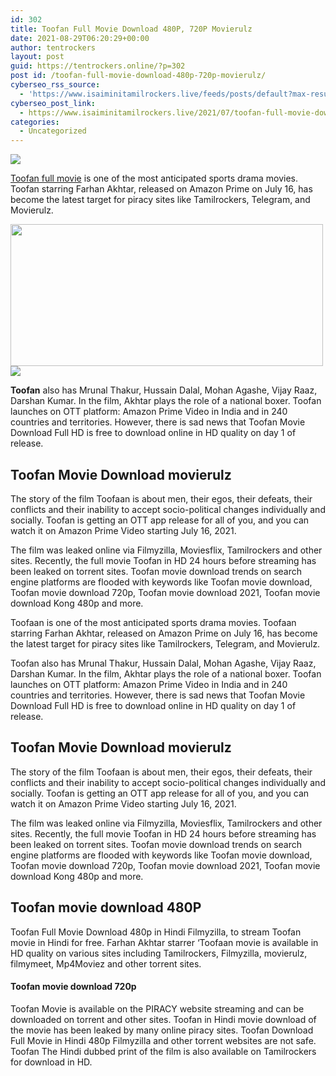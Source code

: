 ```yaml
---
id: 302
title: Toofan Full Movie Download 480P, 720P Movierulz
date: 2021-08-29T06:20:29+00:00
author: tentrockers
layout: post
guid: https://tentrockers.online/?p=302
post id: /toofan-full-movie-download-480p-720p-movierulz/
cyberseo_rss_source:
  - 'https://www.isaiminitamilrockers.live/feeds/posts/default?max-results=150&start-index=1'
cyberseo_post_link:
  - https://www.isaiminitamilrockers.live/2021/07/toofan-full-movie-download-480p-720p.html
categories:
  - Uncategorized
---
```

<div class="media_block">
  <img src="https://1.bp.blogspot.com/-VPGpJqRPgyg/YPKF0POcr5I/AAAAAAAABCo/QuSeBonfJcQU-c0xw4FZgfQ2Ts6FcKEgwCLcBGAsYHQ/s72-w500-h227-c/IMG_20210313_233625-1024x563.jpg" class="media_thumbnail" />
</div>

<meta content="Toofan full movie is one of the most anticipated sports drama movies. Toofan starring Farhan Akhtar, released on Amazon Prime on July 16, ha..." name="twitter:description" />

  


<center>
</center>

[Toofan full movie](https://www.tamilrockers.co.nz/toofan-full-movie-download-480p-720p-1080p-movierulz/) is one of the most anticipated sports drama movies. Toofan starring Farhan Akhtar, released on Amazon Prime on July 16, has become the latest target for piracy sites like Tamilrockers, Telegram, and Movierulz.

<div class="separator">
  <a href="https://1.bp.blogspot.com/-VPGpJqRPgyg/YPKF0POcr5I/AAAAAAAABCo/QuSeBonfJcQU-c0xw4FZgfQ2Ts6FcKEgwCLcBGAsYHQ/s1024/IMG_20210313_233625-1024x563.jpg" imageanchor="1"><img loading="lazy" border="0" data-original-height="563" data-original-width="1024" height="227" src="https://1.bp.blogspot.com/-VPGpJqRPgyg/YPKF0POcr5I/AAAAAAAABCo/QuSeBonfJcQU-c0xw4FZgfQ2Ts6FcKEgwCLcBGAsYHQ/w500-h227/IMG_20210313_233625-1024x563.jpg" width="500" /></a>
</div>



<div class="separator">
  <a href="https://www.tamilrockers.co.nz/toofan-full-movie-download-480p-720p-1080p-movierulz/" imageanchor="1"><img border="0" data-original-height="250" data-original-width="300" src="https://1.bp.blogspot.com/-nfbzYVobUik/YMlpOerzdgI/AAAAAAAAA3Y/aAupsOUs_WMY6Lv7R1OtZhI6OqaRh-YAwCPcBGAYYCw/s0/e854879156f0849f3d27a89db88ed039.png" /></a>
</div>

**Toofan** also has Mrunal Thakur, Hussain Dalal, Mohan Agashe, Vijay Raaz, Darshan Kumar. In the film, Akhtar plays the role of a national boxer. Toofan launches on OTT platform: Amazon Prime Video in India and in 240 countries and territories. However, there is sad news that Toofan Movie Download Full HD is free to download online in HD quality on day 1 of release.

## **Toofan Movie Download movierulz**

The story of the film Toofaan is about men, their egos, their defeats, their conflicts and their inability to accept socio-political changes individually and socially. Toofan is getting an OTT app release for all of you, and you can watch it on Amazon Prime Video starting July 16, 2021.

The film was leaked online via Filmyzilla, Moviesflix, Tamilrockers and other sites. Recently, the full movie Toofan in HD 24 hours before streaming has been leaked on torrent sites. Toofan movie download trends on search engine platforms are flooded with keywords like Toofan movie download, Toofan movie download 720p, Toofan movie download 2021, Toofan movie download Kong 480p and more.

<div>
  <p>
    Toofaan is one of the most anticipated sports drama movies. Toofaan starring Farhan Akhtar, released on Amazon Prime on July 16, has become the latest target for piracy sites like Tamilrockers, Telegram, and Movierulz.
  </p>
  
  <p>
    Toofan also has Mrunal Thakur, Hussain Dalal, Mohan Agashe, Vijay Raaz, Darshan Kumar. In the film, Akhtar plays the role of a national boxer. Toofan launches on OTT platform: Amazon Prime Video in India and in 240 countries and territories. However, there is sad news that Toofan Movie Download Full HD is free to download online in HD quality on day 1 of release.
  </p>
  
  <h2>
    <strong>Toofan Movie Download movierulz</strong>
  </h2>
  
  <p>
    The story of the film Toofaan is about men, their egos, their defeats, their conflicts and their inability to accept socio-political changes individually and socially. Toofan is getting an OTT app release for all of you, and you can watch it on Amazon Prime Video starting July 16, 2021.
  </p>
  
  <p>
    The film was leaked online via Filmyzilla, Moviesflix, Tamilrockers and other sites. Recently, the full movie Toofan in HD 24 hours before streaming has been leaked on torrent sites. Toofan movie download trends on search engine platforms are flooded with keywords like Toofan movie download, Toofan movie download 720p, Toofan movie download 2021, Toofan movie download Kong 480p and more.
  </p>
  
  <h2>
    <strong>Toofan movie download 480P</strong>
  </h2>
  
  <p>
    Toofan Full Movie Download 480p in Hindi Filmyzilla, to stream Toofan movie in Hindi for free. Farhan Akhtar starrer ‘Toofaan movie is available in HD quality on various sites including Tamilrockers, Filmyzilla, movierulz, filmymeet, Mp4Moviez and other torrent sites.
  </p>
  
  <h4>
    <strong>Toofan movie download 720p</strong>
  </h4>
  
  <p>
    Toofan Movie is available on the PIRACY website streaming and can be downloaded on torrent and other sites. Toofan in Hindi movie download of the movie has been leaked by many online piracy sites. Toofan Download Full Movie in Hindi 480p Filmyzilla and other torrent websites are not safe. Toofan The Hindi dubbed print of the film is also available on Tamilrockers for download in HD.
  </p>
</div>

<center>
</center>